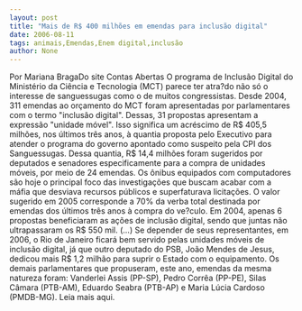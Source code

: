 ```yaml
---
layout: post
title: "Mais de R$ 400 milhões em emendas para inclusão digital"
date: 2006-08-11
tags: animais,Emendas,Enem digital,inclusão
author: None
---
```

Por Mariana BragaDo site Contas Abertas
O programa de Inclusão Digital do Ministério da Ciência e Tecnologia (MCT) parece ter atra?do não só o interesse de sanguessugas como o de muitos congressistas. 
Desde 2004, 311 emendas ao orçamento do MCT foram apresentadas por parlamentares com o termo \"inclusão digital\". 
Dessas, 31 propostas apresentam a expressão \"unidade móvel\". Isso significa um acréscimo de R$ 405,5 milhões, nos últimos três anos, à quantia proposta pelo Executivo para atender o programa do governo apontado como suspeito pela CPI dos Sanguessugas. 
Dessa quantia, R$ 14,4 milhões foram sugeridos por deputados e senadores especificamente para a compra de unidades móveis, por meio de 24 emendas. 
Os ônibus equipados com computadores são hoje o principal foco das investigações que buscam acabar com a máfia que desviava recursos públicos e superfaturava licitações. 
O valor sugerido em 2005 corresponde a 70% da verba total destinada por emendas dos últimos três anos à compra do ve?culo. Em 2004, apenas 6 propostas beneficiaram as ações de inclusão digital, sendo que juntas não ultrapassaram os R$ 550 mil. 
(...)
Se depender de seus representantes, em 2006, o Rio de Janeiro ficará bem servido pelas unidades móveis de inclusão digital, já que outro deputado do PSB, João Mendes de Jesus, dedicou mais R$ 1,2 milhão para suprir o Estado com o equipamento. Os demais parlamentares que propuseram, este ano, emendas da mesma natureza foram: Vanderlei Assis (PP-SP), Pedro Corrêa (PP-PE), Silas Câmara (PTB-AM), Eduardo Seabra (PTB-AP) e Maria Lúcia Cardoso (PMDB-MG).
Leia mais aqui. 